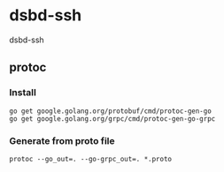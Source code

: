 # dsbd-ssh
dsbd-ssh

## protoc
### Install
```
go get google.golang.org/protobuf/cmd/protoc-gen-go
go get google.golang.org/grpc/cmd/protoc-gen-go-grpc
```

### Generate from proto file
```
protoc --go_out=. --go-grpc_out=. *.proto
```